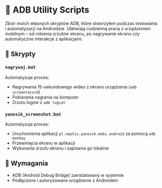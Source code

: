 # 📱 ADB Utility Scripts

Zbiór moich własnych skryptów ADB, które stworzyłem podczas testowania i automatyzacji na Androidzie. Ułatwiają codzienną pracę z urządzeniem mobilnym – od robienia zrzutów ekranu, po nagrywanie ekranu czy automatyczne interakcje z aplikacjami.

## 📜 Skrypty

### `nagrywaj.bat`
Automatyzuje proces:

- Nagrywania 15-sekundowego wideo z ekranu urządzenia (`adb screenrecord`)
- Pobierania nagrania na komputer
- Zrzutu logów z `adb logcat`

### `yanosik_screenshot.bat`
Automatyzuje proces:

- Uruchomienia aplikacji `pl.neptis.yanosik.mobi.android` za pomocą `adb monkey`
- Przewinięcia ekranu w aplikacji
- Wykonania zrzutu ekranu i zapisania go lokalnie


## 🔧 Wymagania

- ADB (Android Debug Bridge) zainstalowany w systemie
- Podłączone i autoryzowane urządzenie z Androidem


